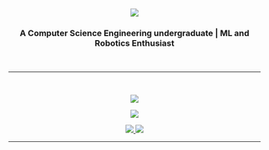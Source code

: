 
<h1 align="center">
    <img src="https://readme-typing-svg.herokuapp.com/?font=Righteous&size=35&center=true&vCenter=true&width=500&height=70&duration=4000&lines=Hi+There!+👋;+I'm+Rohit+Mohan!;" />
</h1>

<h3 align="center">A Computer Science Engineering undergraduate | ML and Robotics Enthusiast</h3>
<br/>

---

<div align="center">
 


 <div>
<br/>

 ![](https://nirzak-streak-stats.vercel.app/?user=imrohit44&theme=dark&hide_border=false)<br/>

![](https://github-readme-stats.vercel.app/api?username=imrohit44&show_icons=true&theme=gruvbox)


<div align="center"> 
   <a href="rohitmohan7804@gmail.com">
    <img src="https://img.shields.io/badge/Gmail-333333?style=for-the-badge&logo=gmail&logoColor=red" />
  </a>
  <a href="https://linkedin.com/in/rohitmohan-dev" target="_blank">
    <img src="https://img.shields.io/badge/LinkedIn-0077B5?style=for-the-badge&logo=linkedin&logoColor=white" target="_blank" />
  </a>

---

